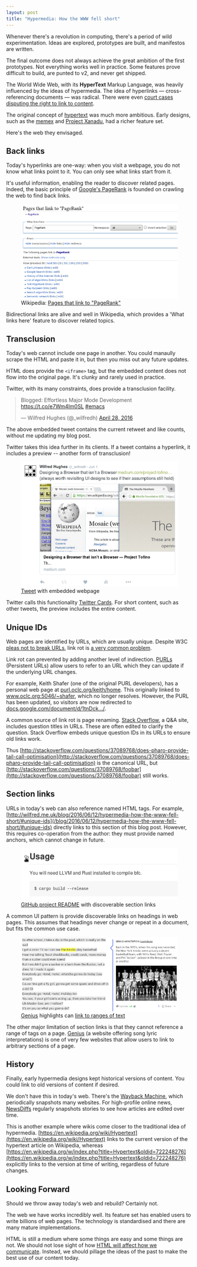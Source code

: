 ```yaml
--- 
layout: post
title: "Hypermedia: How the WWW fell short"
---
```


Whenever there's a revolution in computing, there's a period of wild
experimentation. Ideas are explored, prototypes are built, and
manifestos are written.

The final outcome does not always achieve the great ambition of the
first prototypes. Not everything works well in practice. Some features
prove difficult to build, are punted to v2, and never get shipped.

The World Wide Web, with its **HyperText** Markup Language, was
heavily influenced by the ideas of hypermedia. The idea of hyperlinks &mdash;
cross-referencing documents &mdash; was radical. There were even
[court cases disputing the right to link to content](https://en.wikipedia.org/wiki/Copyright_aspects_of_hyperlinking_and_framing#History_of_copyright_litigation_in_field).

The original concept of
[hypertext](https://en.wikipedia.org/wiki/Hypertext) was much more
ambitious. Early designs, such as the
[memex](https://en.wikipedia.org/wiki/Memex) and
[Project Xanadu](https://en.wikipedia.org/wiki/Project_Xanadu), had a
richer feature set.

Here's the web they envisaged.

## Back links

Today's hyperlinks are one-way: when you visit a webpage, you do not
know what links point to it. You can only see what links start from
it.

It's useful information, enabling the reader to discover related
pages. Indeed, the basic principle of
[Google's PageRank](https://en.wikipedia.org/wiki/PageRank) is founded
on crawling the web to find back links. 

<figure>
<img src="/assets/what_links_here.png">
<figcaption>
Wikipedia: <a
href="https://en.wikipedia.org/wiki/Special:WhatLinksHere/PageRank">Pages
that link to "PageRank"</a>
</figcaption>
</figure>

Bidirectional links are alive and well in Wikipedia, which provides a
'What links here' feature to discover related topics.

## Transclusion

Today's web cannot include one page in another. You could
manaully scrape the HTML and paste it in, but then you miss out any
future updates.

HTML does provide the `<iframe>` tag, but the embedded content does
not flow into the original page. It's clunky and rarely used in
practice.

Twitter, with its many constraints, does provide a transclusion
facility.

<blockquote class="twitter-tweet" data-lang="en"><p lang="en" dir="ltr">Blogged: Effortless Major Mode Development <a href="https://t.co/e7Wm4Im0SL">https://t.co/e7Wm4Im0SL</a> <a href="https://twitter.com/hashtag/emacs?src=hash">#emacs</a></p>&mdash; Wilfred Hughes (@_wilfredh) <a href="https://twitter.com/_wilfredh/status/725808793309831168">April 28, 2016</a></blockquote>
<script async src="//platform.twitter.com/widgets.js" charset="utf-8"></script>

The above embedded tweet contains the current retweet and like counts,
without me updating my blog post.

Twitter takes this idea further in its clients. If a tweet contains a
hyperlink, it includes a preview -- another form of transclusion!

<figure>
<img src="/assets/tweet_embed_url.png">
<figcaption>
<a
href="https://twitter.com/_wilfredh/status/738107117140344832">Tweet</a>
with embedded webpage
</figcaption>
</figure>

Twitter calls this functionality
[Twitter Cards](https://dev.twitter.com/cards/overview). For short
content, such as other tweets, the preview includes the entire content.

<a name="unique-ids"></a>

## Unique IDs

Web pages are identified by URLs, which are usually unique. Despite
W3C
[pleas not to break URLs](https://www.w3.org/Provider/Style/URI.html),
link rot is [a very common problem](https://weblock.io/report?id=all).

Link rot can prevented by adding another level of
indirection. [PURLs](https://purl.oclc.org/docs/) (Persistent URLs)
allow users to refer to an URL which they can update if the underlying
URL changes.

For example, Keith Shafer (one of the original PURL developers), has a
personal web page at
[purl.oclc.org/keith/home](http://purl.oclc.org/keith/home). This
originally linked to www.oclc.org:5046/~shafer, which no longer
resolves. However, the PURL has been updated, so visitors are now
redirected to
[docs.google.com/document/d/1tnDck.../](https://docs.google.com/document/d/1tnDck5nVkk6vTVayobIO9cpvyEh6lfNTIcBp8_uDEmg/).

A common source of link rot is page
renaming. [Stack Overflow](http://stackoverflow.com/), a Q&A site,
includes question titles in URLs. These are often edited to clarify
the question. Stack Overflow embeds unique question IDs in its URLs to
ensure old links work.

Thus
[http://stackoverflow.com/questions/37089768/does-pharo-provide-tail-call-optimisation](http://stackoverflow.com/questions/37089768/does-pharo-provide-tail-call-optimisation)
is the canonical URL, but
[http://stackoverflow.com/questions/37089768/foobar](http://stackoverflow.com/questions/37089768/foobar) still works.

## Section links

URLs in today's web can also reference named HTML tags. For
example,
[http://wilfred.me.uk/blog/2016/06/12/hypermedia-how-the-www-fell-short/#unique-ids](/blog/2016/06/12/hypermedia-how-the-www-fell-short/#unique-ids)
directly links to this section of this blog post. However, this
requires co-operation from the author: they must provide named
anchors, which cannot change in future.

<figure>
<img src="/assets/github_anchor.png">
<figcaption>
<a
href="https://github.com/wilfred/bfc#usage">GitHub
project README</a>
with discoverable section links
</figcaption>
</figure>

A common UI pattern is provide discoverable links on headings in web
pages. This assumes that headings never change or repeat in a
document, but fits the common use case.

<figure>
<img src="/assets/genius_highlight.png">
<figcaption>
<a
href="http://genius.com/">Genius</a>
highlights can <a href="http://genius.com/511238">link to ranges of text</a>
</figcaption>
</figure>

The other major limitation of section links is that they cannot
reference a range of tags on a page. [Genius](http://genius.com/) (a
website offering song lyric interpretations) is one of very few
websites that allow users to link to arbitrary sections of a page.

## History

Finally, early hypermedia designs kept historical versions of
content. You could link to old versions of content if desired.

We don't have this in today's web. There's the
[Wayback Machine](https://archive.org/web/), which periodically
snapshots many websites. For high-profile online news,
[NewsDiffs](http://newsdiffs.org/) regularly snapshots stories to see
how articles are edited over time.

This is another example where wikis come closer to the traditional
idea of
hypermedia. [https://en.wikipedia.org/wiki/Hypertext](https://en.wikipedia.org/wiki/Hypertext)
links to the current version of the hypertext article on Wikipedia, whereas
[https://en.wikipedia.org/w/index.php?title=Hypertext&oldid=722248276](https://en.wikipedia.org/w/index.php?title=Hypertext&oldid=722248276)
explicitly links to the version at time of writing, regardless of
future changes.

## Looking Forward

Should we throw away today's web and rebuild? Certainly not.

The web we have works incredibly well. Its feature set has enabled
users to write billions of web pages. The technology is standardised
and there are many mature implementations.

HTML is still a medium where some things are easy and some things are
not. We should not lose sight of how
[HTML will affect how we communicate](https://en.wikipedia.org/wiki/The_medium_is_the_message). Instead,
we should pillage the ideas of the past to make the best use of our
content today.
